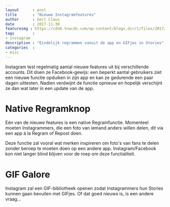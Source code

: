 ```yaml
---
layout      : post
title       : "Nieuwe Instagramfeatures"
author      : Gert Claus
date        : 2017-11-30
featureimg : https://cdn0.tnwcdn.com/wp-content/blogs.dir/1/files/2017/11/regram-button.png
tags        :
- instagram
description : "Eindelijk regrammen vanuit de app en GIFjes in Stories"
categories  :
- misc
---
```


Instagram test regelmatig aantal nieuwe features uit bij verschillende accounts. Dit doen ze Facebook-gewijs: een beperkt aantal gebruikers ziet een nieuwe functie opduiken in zijn app en kan ze gedurende een paar dagen uittesten. Nadien verdwijnt de functie opnieuw en hopelijk verschijnt ze dan wat later in een update van de app.

# Native Regramknop

Eén van de nieuwe features is een native Regramfunctie. Momenteel moeten Instagrammers, die een foto van iemand anders willen delen, dit via een app à la Regram of Repost doen. 

Deze functie zal vooral wat merken inspireren om foto's van fans te delen zonder beroep te moeten doen op een andere app. Instagram/Facebook kon niet langer blind blijven voor de roep om deze functialiteit.

    
# GIF Galore

Instagram zal een GIF-bibliotheek openen zodat Instagrammers hun Stories kunnen gaan bevuilen met GIFjes. Of dat goed nieuws is, is een andere vraag... 


